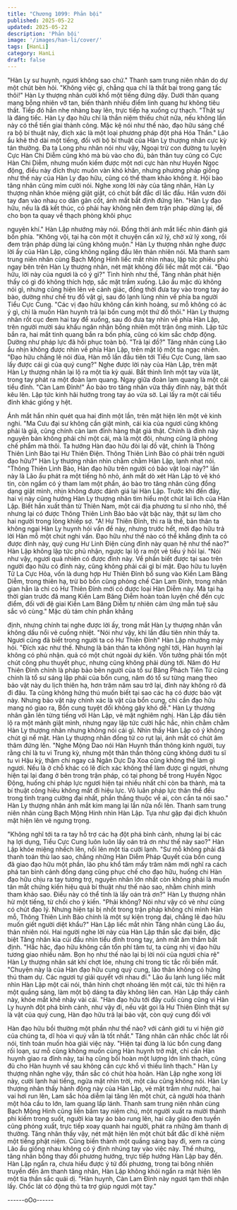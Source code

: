 ```yaml
---
title: "Chương 1099: Phản bội"
published: 2025-05-22
updated: 2025-05-22
description: 'Phản bội'
image: '/images/han-li/cover/'
tags: [HanLi]
category: HanLi
draft: false
---
```


"Hàn Ly sư huynh, ngươi không sao chứ." Thanh sam trung niên
nhân do dự một chút bèn hỏi.
"Không việc gì, chẳng qua chỉ là thất bại trong gang tấc thôi!" Hàn
Ly thượng nhân cười khổ một tiếng đứng dậy. Dưới thân quang
mang bỗng nhiên vỡ tan, biến thành nhiều điểm linh quang hư
không tiêu thất.
Tiếp đó hắn nhẹ nhàng bay lên, trực tiếp hạ xuống cự thạch.
"Thật sự là đáng tiếc. Hàn Ly đạo hữu chỉ là thần niệm thiếu chút
nữa, nếu không lần này có thể tiến giai thành công. Mặc kệ nói
như thế nào, đạo hữu sáng chế ra bộ bí thuật này, đích xác là một
loại phương pháp đột phá Hóa Thần." Lão ẩu khẽ thở dài một
tiếng, đối với bộ bí thuật của Hàn Ly thượng nhân cực kỳ tán
thưởng.
Đa tạ Long phu nhân nói như vậy, Ngoại trừ con đường tu luyện
Cực Hàn Chi Diễm cũng khó mà bù vào cho đủ, bản thân tuy
cũng có Cực Hàn Chi Diễm, nhưng muốn kiếm được một nơi cực
hàn như Huyền Ngọc động, điều này đích thực muôn vàn khó
khăn, nhưng phương pháp giống như thế này của Hàn Ly đạo
hữu, cũng có thể tham khảo không ít. Hội bào tăng nhân cũng
mỉm cười nói.
Nghe xong lời này của tăng nhân, Hàn Ly thượng nhân khóe
miệng giật giật, có chút bất đắc dĩ lắc đầu.
Hắn vươn đôi tay đan vào nhau co dãn gân cốt, ánh mắt bất định
đứng lên.
"Hàn Ly đạo hữu, nếu là đã kết thúc, có phải hay không nên đem
trận pháp dừng lại, để cho bọn ta quay về thạch phòng khôi phục

nguyên khí." Hàn Lập nhướng mày nói. Đồng thời ánh mắt liếc
nhìn đánh giá bốn phía.
"Không vội, tại hạ còn một ít chuyện cần xử lý, chờ xử lý xong, rồi
đem trận pháp dừng lại cũng không muộn." Hàn Ly thượng nhân
nghe được lời ấy của Hàn Lập, cũng không ngẩng đầu lên thản
nhiên nói.
Mà thanh sam trung niên nhân cùng Bạch Mộng Hinh liếc mắt
nhìn nhau, lập tức phiêu phù ngay bên trên Hàn Ly thượng nhân,
nét mặt không đổi liếc mắt một cái.
"Đạo hữu, lời này của ngươi là có ý gì?" Tình hình như thế, Tăng
nhân phát hiện thấy có gì đó không thích hợp, sắc mặt trầm
xuống. Lão ẩu mặc dù không nói gì, nhưng cũng hiện lên vẻ cảnh
giác, đồng thời đưa tay vào trong tay áo bào, dường như chế trụ
đồ vật gì, sau đó lạnh lùng nhìn về phía ba người Tiểu Cực Cung.
"Các vị đạo hữu không cần kinh hoảng, sư mỗ không có ác ý gì,
chỉ là muốn Hàn huynh trả lại bổn cung một thứ đồ thôi." Hàn Ly
thượng nhân rốt cục đem hai tay để xuống, sau đó đưa tay nhìn
về phía Hàn Lập, trên người mười sáu khẩu ngân nhận bỗng
nhiên một trận ông minh. Lập tức bắn ra, hai mắt tinh quang bắn
ra bốn phía, cũng có kim sắc chớp động. Dường như pháp lực đã
hồi phục toàn bộ.
"Trả lại đồ?" Tăng nhân cùng Lão ẩu nhịn không được nhìn về
phía Hàn Lập, trên mặt lộ một tia ngạc nhiên.
"Đạo hữu chẳng lẽ nói đùa, Hàn mỗ lần đầu tiên tới Tiểu Cực
Cung, làm sao lấy được cái gì của quý cung?"
Nghe được lời này của Hàn Lập, trên mặt Hàn Ly thượng nhân lại
lộ ra một tia kỳ quái. Bất thình lình một tay vừa lật, trong tay phát
ra một đoàn lam quang. Ngay giữa đoàn lam quang là một cái tiểu
đỉnh.
"Càn Lam Đỉnh!" Áo bào tro tăng nhân vừa thấy đỉnh này, bật thốt
kêu lên. Lập tức kinh hãi hướng trong tay áo vừa sờ. Lại lấy ra
một cái tiểu đỉnh khác giống y hệt.

Ánh mắt hắn nhìn quét qua hai đỉnh một lần, trên mặt hiện lên một
vẻ kinh nghi.
"Ma Cưu đại sư không cần giật mình, cái kia của ngươi cũng
không phải là giả, cũng chính càn lam đỉnh hàng thật giá thật.
Chính là đỉnh này nguyên bản không phải chỉ một cái, mà là một
đôi, nhưng cũng là phỏng chế phẩm mà thôi. Ta hướng Hàn đao
hữu đòi lại đồ vật, chính là Thông Thiên Linh Bảo tại Hư Thiên
Điện. Thông Thiên Linh Bảo có phải trên người đạo hữu?" Hàn Ly
thượng nhân nhìn chằm chằm Hàn Lập, lạnh nhạt nói.
"Thông Thiên Linh Bảo, Hàn đạo hữu trên người có bảo vật loại
này?" lần này là Lão ẩu phát ra một tiếng hô nhỏ, ánh mắt dò xét
Hàn Lập tỏ vẻ khó tin, còn ngầm có ý tham lam một phần, áo bào
tro tăng nhân cũng đồng dạng giật mình, nhịn không được đánh
giá lại Hàn Lập.
Trước khi đến đây, hai vị này cũng hướng Hàn Ly thượng nhân
tìm hiểu một chút lai lich của Hàn Lập. Biết hắn xuất thân từ Thiên
Nam, một cái địa phương tu sĩ nho nhỏ, thế nhưng lại có được
Thông Thiên Linh Bảo bảo vật bậc này, thật sự làm cho hai người
trong lòng khiếp sợ.
"A! Hư Thiên Đỉnh, thì ra là thế, bản thân ta không ngại Hàn Ly
huynh hỏi vấn đề này, nhưng trước hết, mời đạo hữu trả lời Hàn
mỗ một chút nghi vấn. Đạo hữu như thế nào có thể khẳng định ta
có được đỉnh này, quý cung Hư Linh Điện cùng đỉnh này quan hệ
như thế nào?" Hàn Lập không lập tức phủ nhận, ngược lại lộ ra
một vẻ tiếu ý hỏi lại.
"Nói như vậy, ngươi quả nhiên có được đỉnh này. Về phần biết
được tại sao trên người đạo hữu có đỉnh này, cũng không phải cái
gì bí mật. Đạo hữu tu luyện Tử La Cực Hỏa, vốn là dung hợp Hư
Thiên Đỉnh bổ sung vào Kiền Lam Băng Diễm, trong thiên hạ, trừ
bỏ bổn cũng phỏng chế Càn Lam Đỉnh, trong nhân gian hẳn là chỉ
có Hư Thiên Đỉnh mới có được loại Hàn Diễm này. Mà tại hạ thời
gian trước đã mang Kiền Lam Băng Diễm hoàn toàn luyện chế
đến cực điểm, đối với đệ giai Kiền Lam Băng Diễm tự nhiên cảm
ứng mẫn tuệ sâu sắc vô cùng." Mặc dù tám chín phần khẳng

định, nhưng chính tai nghe được lời ấy, trong mắt Hàn Ly thượng
nhân vẫn không dấu nổi vẻ cuồng nhiệt.
"Nói như vậy, khi lần đầu tiên nhìn thấy ta. Ngươi cũng đã biết
trong người ta có Hư Thiên Đỉnh" Hàn Lập nhướng mày hỏi.
"Đích xác như thế. Nhưng là bản thân ta không nghĩ tới, Hàn
huynh lại không có phủ nhận. quả có một chút ngoài dự kiến. Vốn
tưởng phải tốn một chút công phu thuyết phục, nhưng cũng không
phải dùng tới. Năm đó Hư Thiên Đỉnh chính là pháp bảo bên
người của tổ sư Băng Phách Tiên Tử cũng chính là tổ sư sáng lập
phái của bổn cung, năm đó tổ sư từng mang theo bảo vật này du
lịch thiên hạ, hơn trăm năm sau trở lại, đỉnh này không rõ đã đi
đâu. Ta cũng không hứng thú muốn biết tại sao các hạ có được
bảo vật này. Nhưng bảo vật này chính xác là vật của bổn cung,
chỉ cần đạo hữu mang nó giao ra, Bổn cung tuyệt đối không gây
khó dễ." Hàn Ly thượng nhân gằn lên từng tiếng với Hàn Lập, vẻ
mặt nghiêm nghị.
Hàn Lập đầu tiên lộ ra một mảnh giật mình, nhưng ngay lập tức
cười hắc hắc, nhìn chằm chằm Hàn Ly thượng nhân nhưng
không nói cái gì.
Nhìn thấy Hàn Lập có ý không chút gì nể mặt. Hàn Ly thượng
nhân đồng tử co rụt lại, ánh mắt có chút âm thâm đứng lên.
"Nghe Mộng Dao nói Hàn Huynh thần thông kinh người, tuy rằng
chỉ là tu vi Trung kỳ, nhưng một thân thần thông cũng không dưới
tu sĩ tu vi Hậu kỳ, thậm chí ngay cả Ngân Dực Dạ Xoa cũng không
thể làm gì ngươi. Nếu là ở chỗ khác có lẽ đích xác không thể làm
được gì ngươi, nhưng hiện tại lại đang ở bên trong trận pháp, có
tại phong bế trong Huyền Ngọc Động, huống chi pháp lực ngươi
hiện tại nhiều nhất chỉ còn ba thành, mà ta bí thuật công hiêu
không mất đi hiệu lực. Vô luân pháp lực thân thể đều trong tình
trạng cường đại nhất, phần thắng thuộc về ai, còn cần ta nói sao."
Hàn Ly thượng nhân ánh mắt kim mang lại lần nữa nổi lên.
Thanh sam trung niên nhân cùng Bạch Mộng Hinh nhìn Hàn Lập.
Tựa như gặp đại địch khuôn mặt hiện lên vẻ ngưng trọng.

"Không nghĩ tới ta ra tay hỗ trợ các hạ đột phá bình cảnh, nhưng
lại bị các hạ lợi dụng, Tiểu Cực Cung luôn luôn lấy oán trả ơn như
thế này sao?" Hàn Lập khóe miệng nhếch lên, nổi lên một tia cười
lạnh.
"Sư mỗ không phải đã thanh toán thù lao sao, chẳng những Hàn
Diễm Pháp Quyết của bổn cung đã giao đạo hữu một phần, lão
phu khổ tâm mấy trăm năm mới nghĩ ra cách phá tan bình cảnh
đồng dạng cũng phục chế cho đạo hữu, huống chi Hàn đạo hữu
chịu ra tay tương trợ, nguyên nhân lớn nhất còn không phải là
muốn tân mắt chứng kiến hiệu quả bí thuật như thế nào sao,
nhằm chính mình tham khảo sao. Điều này có thể tính là lấy oán
trả ơn?" Hàn Ly thượng nhân hừ một tiếng, từ chối cho ý kiến.
"Phải không? Nói như vậy có vẻ như cũng có chút đạo lý. Nhưng
hiện tại bị nhốt trong trận pháp không chỉ mình Hàn mỗ, Thông
Thiên Linh Bảo chính là một sự kiện trọng đại, chẳng lẽ đạo hữu
muốn giết người diệt khẩu?" Hàn Lập liếc mắt nhìn Tăng nhân
cùng Lão ẩu, thản nhiên nói.
Hai người nghe lời này của Hàn Lập thần sắc đại biến, đặc biệt
Tăng nhân kia cúi đầu nhìn tiểu đỉnh trong tay, ánh mắt âm thầm
bất định.
"Hắc hăc, đạo hữu không cần tổn phí tâm tư, ta cùng nhị vị đạo
hữu tương giao nhiều năm. Bọn họ như thế nào lại bị lời nói của
ngươi chia rẽ" Hàn Ly thượng nhân sát khí chợt lóe, nhưng chỉ
trong tíc tắc rồi biến mất.
"Chuyện này là của Hàn đạo hữu cung quý cung, lão thân không
có hứng thú tham dự. Các ngươi tự giải quyết với nhau đi." Lão ẩu
lạnh lung liếc mắt nhìn Hàn Lập một cái nói, thân hình chợt
nhoáng lên một cái, tức thì hiện ra một quầng sáng, làm một bộ
dáng ta đây không liên can.
Hàn Lập thấy cảnh này, khóe mắt khẽ nhảy vài cái.
"Hàn đạo hữu tới đây cuối cùng cũng vì Hàn Ly huynh đột phá
bình cảnh, như vậy đi, nếu vật gọi là Hư Thiên Đỉnh thật sự là vật
của quý cung, Hàn đạo hữu trả lại bảo vật, còn quý cung đối với

Hàn đạo hữu bồi thường một phần như thế nào? với cảnh giới tu
vi hiện giờ của chúng ta, dĩ hòa vi quý vẫn là tốt nhất." Tăng nhân
cân nhắc chốc lát rồi nói, tính toán muốn hòa giải việc này.
"Hiện tại đúng là lúc bổn cung đang rối loạn, sư mỗ cũng không
muốn cùng Hàn huynh trở mặt, chỉ cần Hàn huynh giao ra đỉnh
này, tai hạ cũng bồi hoàn một lượng lớn linh thạch, cũng đủ cho
Hàn huynh về sau không cần cực khổ vì thiếu linh thạch." Hàn Ly
thượng nhân nghe vậy, thần sắc có chút hòa hoãn.
Hàn Lập nghe xong lời này, cười lạnh hai tiếng, ngửa mặt nhìn
trời, một câu cũng không nói.
Hàn Ly thượng nhân thấy hành động này của Hàn Lập, vẻ mặt
trầm như nước, hai vai hơi run lên, Lam sắc hỏa diễm lại tăng lên
một chút, cả người hóa thành một hỏa cầu to lớn, lam quang lấp
lánh.
Thanh sam trung niên nhân cùng Bạch Mộng Hinh cũng liền bấm
tay niệm chú, một người xuất ra mười thành phi kiếm trong suốt,
người kia tay áo bào rung lên, hai cây giáo đen tuyền cũng phóng
xuất, trực tiếp xoay quanh hai người, phát ra những âm thanh dị
thường.
Tăng nhân thấy vậy, nét mặt hiện lên một chút bất đắc dĩ khẽ
niệm một tiếng phật niệm. Cũng biến thành một quầng sáng bay
đi, xem ra cùng Lão ẩu giống nhau không có ý định nhúng tay vào
việc này.
Thế nhưng, tăng nhân bỗng thay đổi phương hướng, trực tiếp
hướng Hàn Lập bay đến.
Hàn Lập ngẩn ra, chưa hiểu được ý tứ đối phương, trong tai bông
nhiên truyền đến âm thanh tăng nhân, Hàn Lập không khỏi ngẩn
ra mặt hiện lên một tia thần sắc quái dị.
"Hàn huynh, Càn Lam Đỉnh này ngươi tạm thời nhận lấy. Chốc lát
có động thủ ta trợ giúp ngươi một tay."

------oOo------
